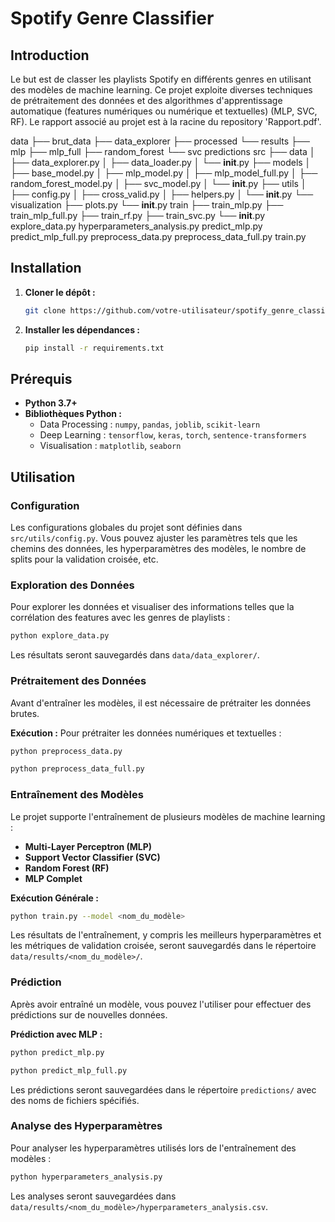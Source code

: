 # Spotify Genre Classifier

## Introduction

Le but est de classer les playlists Spotify en différents genres en utilisant des modèles de machine learning. Ce projet exploite diverses techniques de prétraitement des données et des algorithmes d'apprentissage automatique (features numériques ou numérique et textuelles) (MLP, SVC, RF). Le rapport associé au projet est à la racine du repository 'Rapport.pdf'.

data
├── brut_data
├── data_explorer
├── processed
└── results
    ├── mlp
    ├── mlp_full
    ├── random_forest
    └── svc
predictions
src
├── data
│   ├── data_explorer.py
│   ├── data_loader.py
│   └── __init__.py
├── models
│   ├── base_model.py
│   ├── mlp_model.py
│   ├── mlp_model_full.py
│   ├── random_forest_model.py
│   ├── svc_model.py
│   └── __init__.py
├── utils
│   ├── config.py
│   ├── cross_valid.py
│   ├── helpers.py
│   └── __init__.py
└── visualization
    ├── plots.py
    └── __init__.py
train
├── train_mlp.py
├── train_mlp_full.py
├── train_rf.py
├── train_svc.py
└── __init__.py
explore_data.py
hyperparameters_analysis.py
predict_mlp.py
predict_mlp_full.py
preprocess_data.py
preprocess_data_full.py
train.py


## Installation

1. **Cloner le dépôt :**

   ```bash
   git clone https://github.com/votre-utilisateur/spotify_genre_classifier.git
   ```

2. **Installer les dépendances :**

   ```bash
   pip install -r requirements.txt
   ```

## Prérequis

- **Python 3.7+**
- **Bibliothèques Python :**
  - Data Processing : `numpy`, `pandas`, `joblib`, `scikit-learn`
  - Deep Learning : `tensorflow`, `keras`, `torch`, `sentence-transformers`
  - Visualisation : `matplotlib`, `seaborn`

## Utilisation

### Configuration

Les configurations globales du projet sont définies dans `src/utils/config.py`. Vous pouvez ajuster les paramètres tels que les chemins des données, les hyperparamètres des modèles, le nombre de splits pour la validation croisée, etc.

### Exploration des Données

Pour explorer les données et visualiser des informations telles que la corrélation des features avec les genres de playlists :
```bash
python explore_data.py
```
Les résultats seront sauvegardés dans `data/data_explorer/`.

### Prétraitement des Données

Avant d'entraîner les modèles, il est nécessaire de prétraiter les données brutes.

**Exécution :**
Pour prétraiter les données numériques et textuelles : 
```bash
python preprocess_data.py
```
```bash
python preprocess_data_full.py
```

### Entraînement des Modèles

Le projet supporte l'entraînement de plusieurs modèles de machine learning :

- **Multi-Layer Perceptron (MLP)**
- **Support Vector Classifier (SVC)**
- **Random Forest (RF)**
- **MLP Complet**

**Exécution Générale :**
```bash
python train.py --model <nom_du_modèle>
```
Les résultats de l'entraînement, y compris les meilleurs hyperparamètres et les métriques de validation croisée, seront sauvegardés dans le répertoire `data/results/<nom_du_modèle>/`.

### Prédiction

Après avoir entraîné un modèle, vous pouvez l'utiliser pour effectuer des prédictions sur de nouvelles données.

**Prédiction avec MLP :**
```bash
python predict_mlp.py
```
```bash
python predict_mlp_full.py
```
Les prédictions seront sauvegardées dans le répertoire `predictions/` avec des noms de fichiers spécifiés.

### Analyse des Hyperparamètres

Pour analyser les hyperparamètres utilisés lors de l'entraînement des modèles :
```bash
python hyperparameters_analysis.py
```
Les analyses seront sauvegardées dans `data/results/<nom_du_modèle>/hyperparameters_analysis.csv`.
